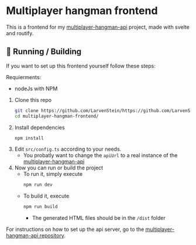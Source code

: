 # Multiplayer hangman frontend
This is a frontend for my [multiplayer-hangman-api](https://github.com/LarvenStein/multiplayer-hangman-api) project, made with svelte and routify.

## 🔧 Running / Building 
If you want to set up this frontend yourself follow these steps: 

Requierments:
- nodeJs with NPM

1. Clone this repo
    ```sh
    git clone https://github.com/LarvenStein/https://github.com/LarvenStein/multiplayer-hangman-frontend.git
    cd multiplayer-hangman-frontend/
    ```
2. Install dependencies
    ```sh
    npm install
    ```
3. Edit `src/config.ts` according to your needs. 
    - You probatly want to change the `apiUrl` to a real instance of the [multiplayer-hangman-api](https://github.com/LarvenStein/multiplayer-hangman-api)
4. Now you can run or build the project
    - To run it, simply execute
        ```sh
        npm run dev
        ```
    - To build it, execute
        ```sh
        npm run build
        ```
        - The generated HTML files should be in the `/dist` folder

For instructions on how to set up the api server, go to the [multiplayer-hangman-api repository](https://github.com/LarvenStein/multiplayer-hangman-api).
